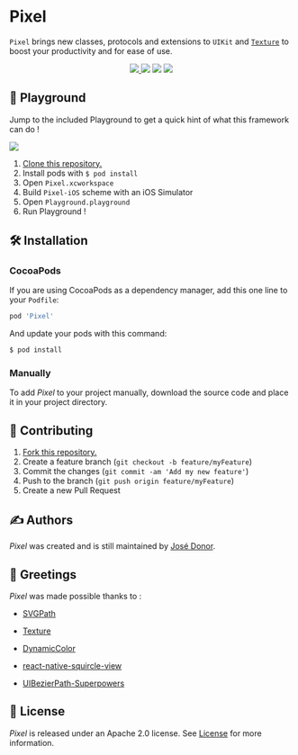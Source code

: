 # Pixel

`Pixel` brings new classes, protocols and extensions to `UIKit` and [`Texture`](https://github.com/TextureGroup/Texture) to boost your productivity and for ease of use.
<p align="center">
	<a href="https://swift.org">
        <img src="https://img.shields.io/badge/Swift-4.2-orange.svg" />
    </a>
    <a>
        <img src="https://img.shields.io/badge/platform-iOS-lightgrey.svg" />
    </a>
    <a>
          <img src="https://img.shields.io/github/release/iDonJose/Pixel.svg" />
    </a>
    <a href="https://cocoapods.org/pods/Pixel">
          <img src="https://img.shields.io/cocoapods/v/Pixel.svg" />
    </a>
</p>


## 🎲 Playground

Jump to the included Playground to get a quick hint of what this framework can do !

![](https://github.com/iDonJose/Pixel/raw/master/Meta/Playground.gif)

 1. [Clone this repository.](https://github.com/idonjose/Pixel/archive/master.zip)
 1. Install pods with `$ pod install`
 1. Open `Pixel.xcworkspace`
 1. Build `Pixel-iOS` scheme with an iOS Simulator
 1. Open `Playground.playground`
 1. Run Playground !


## 🛠 Installation

### CocoaPods

If you are using CocoaPods as a dependency manager, add this one line to your `Podfile`:

```ruby
pod 'Pixel'
```

And update your pods with this command:

```bash
$ pod install
```

### Manually

To add *Pixel* to your project manually, download the source code and place it in your project directory.


## 👋 Contributing

1. [Fork this repository.](https://github.com/idonjose/Pixel/fork)
1. Create a feature branch (`git checkout -b feature/myFeature`)
1. Commit the changes (`git commit -am 'Add my new feature'`)
1. Push to the branch (`git push origin feature/myFeature`)
1. Create a new Pull Request


## ✍️ Authors
*Pixel* was created and is still maintained by [José Donor](donor.develop@gmail.com).

## 👏 Greetings
*Pixel* was made possible thanks to :
- [SVGPath](https://github.com/timrwood/SVGPath)
- [Texture](https://github.com/TextureGroup/Texture)

- [DynamicColor](https://github.com/yannickl/DynamicColor/blob/master/Sources/HSL.swift)
- [react-native-squircle-view](https://github.com/everdrone/react-native-squircle-view/blob/master/ios/RNSquircleView.swift)
- [UIBezierPath-Superpowers](https://github.com/ImJCabus/UIBezierPath-Superpowers)

## 📃 License
*Pixel* is released under an Apache 2.0 license. See [License](https://github.com/idonjose/Pixel/blob/master/LICENSE) for more information.
